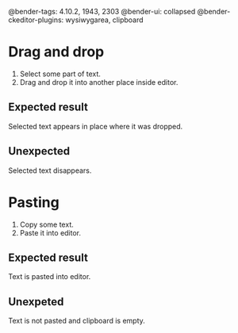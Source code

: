 @bender-tags: 4.10.2, 1943, 2303
@bender-ui: collapsed
@bender-ckeditor-plugins: wysiwygarea, clipboard

# Drag and drop

1. Select some part of text.
1. Drag and drop it into another place inside editor.

## Expected result

Selected text appears in place where it was dropped.

## Unexpected

Selected text disappears.

# Pasting

1. Copy some text.
1. Paste it into editor.

## Expected result

Text is pasted into editor.

## Unexpeted

Text is not pasted and clipboard is empty.
